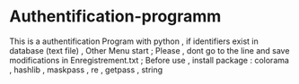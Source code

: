# Authentification-programm
This is a authentification Program with python , if  identifiers exist in database (text file) , Other Menu start ;
Please , dont go to the line and save modifications in Enregistrement.txt ; 
Before use , install package : colorama , hashlib , maskpass , re , getpass , string
